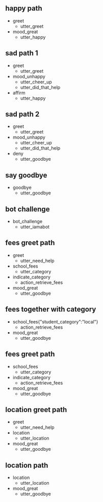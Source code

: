 ## happy path
* greet
  - utter_greet
* mood_great
  - utter_happy

## sad path 1
* greet
  - utter_greet
* mood_unhappy
  - utter_cheer_up
  - utter_did_that_help
* affirm
  - utter_happy

## sad path 2
* greet
  - utter_greet
* mood_unhappy
  - utter_cheer_up
  - utter_did_that_help
* deny
  - utter_goodbye

## say goodbye
* goodbye
  - utter_goodbye

## bot challenge
* bot_challenge
  - utter_iamabot
## fees greet path
* greet
  - utter_need_help
* school_fees
  - utter_category
* indicate_category
  - action_retrieve_fees
* mood_great
  - utter_goodbye
## fees together with category
* school_fees{"student_category":"local"}
  - action_retrieve_fees
* mood_great
  - utter_goodbye
## fees greet path
* school_fees
  - utter_category
* indicate_category
  - action_retrieve_fees
* mood_great
  - utter_goodbye

## location greet path
* greet
  - utter_need_help
* location
  - utter_location
* mood_great
  - utter_goodbye

## location path
* location 
  - utter_location
* mood_great
  - utter_goodbye


